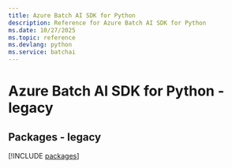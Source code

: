 ```yaml
---
title: Azure Batch AI SDK for Python
description: Reference for Azure Batch AI SDK for Python
ms.date: 10/27/2025
ms.topic: reference
ms.devlang: python
ms.service: batchai
---
```

# Azure Batch AI SDK for Python - legacy
## Packages - legacy
[!INCLUDE [packages](batch-ai-index.md)]